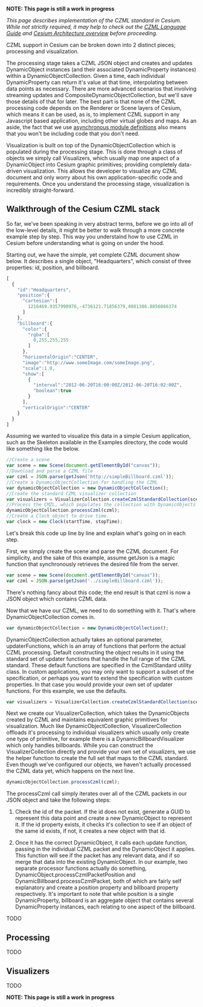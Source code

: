 **NOTE: This page is still a work in progress**

_This page describes implementation of the CZML standard in Cesium.  While not strictly required, it may help to check out the [CZML Language Guide](https://github.com/AnalyticalGraphicsInc/cesium/wiki/Cesium-Language-%28CZML%29-Guide) and [Cesium Architecture overview](https://github.com/AnalyticalGraphicsInc/cesium/wiki/Architecture) before proceeding._

CZML support in Cesium can be broken down into 2 distinct pieces; processing and visualization.

The processing stage takes a CZML JSON object and creates and updates DynamicObject instances (and their associated DynamicProperty instances) within a DynamicObjectCollection.  Given a time, each individual DynamicProperty can return it's value at that time, interpolating between data points as necessary.  There are more advanced scenarios that involving streaming updates and CompositeDynamicObjectCollection, but we'll save those details of that for later.  The best part is that none of the CZML processing code depends on the Renderer or Scene layers of Cesium, which means it can be used, as is, to implement CZML support in any Javascript based application, including other virtual globes and maps.  As an aside, the fact that we use [asynchronous module definitions](http://requirejs.org/) also means that you won't be including code that you don't need.

Visualization is built on top of the DynamicObjectCollection which is populated during the processing stage.  This is done through a class of objects we simply call Visualizers, which usually map one aspect of a DynamicObject into Cesium graphic primitives; providing completely data-driven visualization.  This allows the developer to visualize any CZML document and only worry about his own application-specific code and requirements.  Once you understand the processing stage, visualization is incredibly straight-forward.

## Walkthrough of the Cesium CZML stack

So far, we've been speaking in very abstract terms, before we go into all of the low-level details, it might be better to walk through a more concrete example step by step.  This way you understaind how to use CZML in Cesium before understanding what is going on under the hood.

Starting out, we have the simple, yet complete CZML document show below.  It describes a single object, "Headquarters", which consist of three properties: id, position, and billboard.

```javascript
[
  {
    "id":"Headquarters",
    "position":{
      "cartesian":[
        1216469.9357990976,-4736121.71856379,4081386.8856866374
      ]
    },
    "billboard":{
      "color":{
        "rgba":[
          0,255,255,255
        ]
      },
      "horizontalOrigin":"CENTER",
      "image":"http://www.someImage.com/someImage.png",
      "scale":1.0,
      "show":[
        {
          "interval":"2012-06-20T16:00:00Z/2012-06-20T16:02:00Z",
          "boolean":true
        }
      ],
      "verticalOrigin":"CENTER"
    }
  }
]
```

Assuming we wanted to visualize this data in a simple Cesium application, such as the Skeleton available in the Examples directory, the code would like something like the below.

```javascript
//Create a scene
var scene = new Scene(document.getElementById("canvas"));
//Download and parse a CZML file
var czml = JSON.parse(getJson('http://simpleBillboard.czml'));
//Create a DynamicObjectCollection for handling the CZML
var dynamicObjectCollection = new DynamicObjectCollection();
//Create the standard CZML visualizer collection
var visualizers = VisualizerCollection.createCzmlStandardCollection(scene, dynamicObjectCollection);
//Process the CMZL, which populates the collection with DynamicObjects
dynamicObjectCollection.processCzml(czml);
//Create a Clock object to drive time.
var clock = new Clock(startTime, stopTime);
```

Let's break this code up line by line and explain what's going on in each step.

First, we simply create the scene and parse the CZML document.  For simplicity, and the sake of this example, assume getJson is a magic function that synchronously retrieves the desired file from the server.

```javascript
var scene = new Scene(document.getElementById("canvas"));
var czml = JSON.parse(getJson('../simpleBillboard.czml'));
```
There's nothing fancy about this code; the end result is that czml is now a JSON object which contains CZML data.

Now that we have our CZML, we need to do something with it.  That's where DynamicObjectCollection comes in.

```javascript
var dynamicObjectCollection = new DynamicObjectCollection();
```
DynamicObjectCollection actually takes an optional parameter, updaterFunctions, which is an array of functions that perform the actual CZML processing.  Default constructing the object results in it using the standard set of updater functions that handle the full range of the CZML standard.  These default functions are specified in the CzmlStandard utility class.  In custom applications, you may only want to support a subset of the specification, or perhaps you want to extend the specification with custom properties.  In that case you would provide your own set of updater functions.  For this example, we use the defaults.

```javascript
var visualizers = VisualizerCollection.createCzmlStandardCollection(scene, dynamicObjectCollection);
```
Next we create our VisualizerCollection, which takes the DynamicObjects created by CZML and maintains equivalent graphic primitives for visualization.  Much like DynamicObjectCollection, VisualizerCollection offloads it's processing to individual visualizers which usually only create one type of primitive, for example there is a DynamicBillboardVisualizer which only handles billboards.  While you can construct the VisualizerCollection directly and provide your own set of visualizers, we use the helper function to create the full set that maps to the CZML standard.  Even though we've configured our objects, we haven't actually processed the CZML data yet, which happens on the next line.

```javascript
dynamicObjectCollection.processCzml(czml);
```

The processCzml call simply iterates over all of the CZML packets in our JSON object and take the following steps:

1. Check the id of the packet.  If the id does not exist, generate a GUID to represent this data point and create a new DynamicObject to represent it.  If the id property exists, it checks it's collection to see if an object of the same id exists, if not, it creates a new object with that id.

2. Once it has the correct DynamicObject, it calls each update function, passing in the individual CZML packet and the DynamicObject it applies.  This function will see if the packet has any relevant data, and if so merge that data into the existing DynamicObject.  In our example, two separate processor functions actually do something, DynamicObject.processCzmlPacketPosition and DynamicBillboard.processCzmlPacket, both of which are fairly self explanatory and create a position property and billboard property respectively.  It's important to note that while position is a single DynamicProperty, billboard is an aggregate object that contains several DynamicProperty instances, each relating to one aspect of the billboard.

TODO

## Processing

TODO

## Visualizers

TODO

**NOTE: This page is still a work in progress**